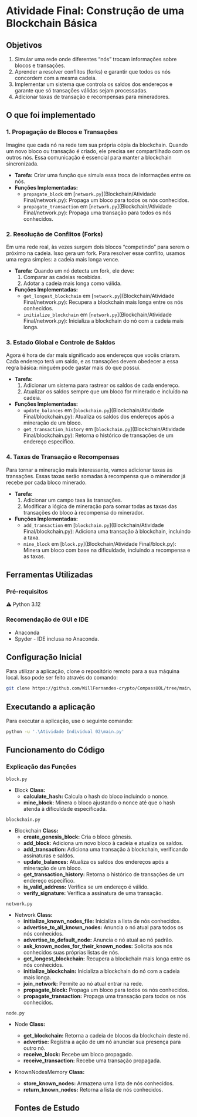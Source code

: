 # Atividade Final: Construção de uma Blockchain Básica

## Objetivos
1. Simular uma rede onde diferentes “nós” trocam informações sobre blocos e transações.
2. Aprender a resolver conflitos (forks) e garantir que todos os nós concordem com a mesma cadeia.
3. Implementar um sistema que controla os saldos dos endereços e garante que só transações válidas sejam processadas.
4. Adicionar taxas de transação e recompensas para mineradores.

## O que foi implementado

### 1. Propagação de Blocos e Transações
Imagine que cada nó na rede tem sua própria cópia da blockchain. Quando um novo bloco ou transação é criado, ele precisa ser compartilhado com os outros nós. Essa comunicação é essencial para manter a blockchain sincronizada.
- **Tarefa:** Criar uma função que simula essa troca de informações entre os nós.
- **Funções Implementadas:**
  - `propagate_block` em [`network.py`](Blockchain/Atividade Final/network.py): Propaga um bloco para todos os nós conhecidos.
  - `propagate_transaction` em [`network.py`](Blockchain/Atividade Final/network.py): Propaga uma transação para todos os nós conhecidos.

### 2. Resolução de Conflitos (Forks)
Em uma rede real, às vezes surgem dois blocos “competindo” para serem o próximo na cadeia. Isso gera um fork. Para resolver esse conflito, usamos uma regra simples: a cadeia mais longa vence.
- **Tarefa:** Quando um nó detecta um fork, ele deve:
  1. Comparar as cadeias recebidas.
  2. Adotar a cadeia mais longa como válida.
- **Funções Implementadas:**
  - `get_longest_blockchain` em [`network.py`](Blockchain/Atividade Final/network.py): Recupera a blockchain mais longa entre os nós conhecidos.
  - `initialize_blockchain` em [`network.py`](Blockchain/Atividade Final/network.py): Inicializa a blockchain do nó com a cadeia mais longa.

### 3. Estado Global e Controle de Saldos
Agora é hora de dar mais significado aos endereços que vocês criaram. Cada endereço terá um saldo, e as transações devem obedecer a essa regra básica: ninguém pode gastar mais do que possui.
- **Tarefa:**
  1. Adicionar um sistema para rastrear os saldos de cada endereço.
  2. Atualizar os saldos sempre que um bloco for minerado e incluído na cadeia.
- **Funções Implementadas:**
  - `update_balances` em [`blockchain.py`](Blockchain/Atividade Final/blockchain.py): Atualiza os saldos dos endereços após a mineração de um bloco.
  - `get_transaction_history` em [`blockchain.py`](Blockchain/Atividade Final/blockchain.py): Retorna o histórico de transações de um endereço específico.

### 4. Taxas de Transação e Recompensas
Para tornar a mineração mais interessante, vamos adicionar taxas às transações. Essas taxas serão somadas à recompensa que o minerador já recebe por cada bloco minerado.
- **Tarefa:**
  1. Adicionar um campo taxa às transações.
  2. Modificar a lógica de mineração para somar todas as taxas das transações do bloco à recompensa do minerador.
- **Funções Implementadas:**
  - `add_transaction` em [`blockchain.py`](Blockchain/Atividade Final/blockchain.py): Adiciona uma transação à blockchain, incluindo a taxa.
  - `mine_block` em [`block.py`](Blockchain/Atividade Final/block.py): Minera um bloco com base na dificuldade, incluindo a recompensa e as taxas.

## Ferramentas Utilizadas

### Pré-requisitos
⚠️ Python 3.12

### Recomendação de GUI e IDE
- Anaconda
- Spyder - IDE inclusa no Anaconda.

## Configuração Inicial
Para utilizar a aplicação, clone o repositório remoto para a sua máquina local. Isso pode ser feito através do comando:

```sh
git clone https://github.com/WillFernandes-crypto/CompassUOL/tree/main/Blockchain/Atividade%20Individual%2002
```

## Executando a aplicação
Para executar a aplicação, use o seguinte comando:
```sh
python -u '.\Atividade Individual 02\main.py'
```

## Funcionamento do Código

### Explicação das Funções
`block.py`
- Block **Class:**
  - **calculate_hash:** Calcula o hash do bloco incluindo o nonce.
  - **mine_block:** Minera o bloco ajustando o nonce até que o hash atenda à dificuldade especificada.

`blockchain.py`
- Blockchain **Class:**
  - **create_genesis_block:** Cria o bloco gênesis.
  - **add_block:** Adiciona um novo bloco à cadeia e atualiza os saldos.
  - **add_transaction:** Adiciona uma transação à blockchain, verificando assinaturas e saldos.
  - **update_balances:** Atualiza os saldos dos endereços após a mineração de um bloco.
  - **get_transaction_history:** Retorna o histórico de transações de um endereço específico.
  - **is_valid_address:** Verifica se um endereço é válido.
  - **verify_signature:** Verifica a assinatura de uma transação.

`network.py`
- Network **Class:**
  - **initialize_known_nodes_file:** Inicializa a lista de nós conhecidos.
  - **advertise_to_all_known_nodes:** Anuncia o nó atual para todos os nós conhecidos.
  - **advertise_to_default_node:** Anuncia o nó atual ao nó padrão.
  - **ask_known_nodes_for_their_known_nodes:** Solicita aos nós conhecidos suas próprias listas de nós.
  - **get_longest_blockchain:** Recupera a blockchain mais longa entre os nós conhecidos.
  - **initialize_blockchain:** Inicializa a blockchain do nó com a cadeia mais longa.
  - **join_network:** Permite ao nó atual entrar na rede.
  - ****propagate_block:**** Propaga um bloco para todos os nós conhecidos.
  - **propagate_transaction:** Propaga uma transação para todos os nós conhecidos.

`node.py`
- Node **Class:**
  - **get_blockchain:** Retorna a cadeia de blocos da blockchain deste nó.
  - **advertise:** Registra a ação de um nó anunciar sua presença para outro nó.
  - **receive_block:** Recebe um bloco propagado.
  - **receive_transaction:** Recebe uma transação propagada.
- KnownNodesMemory **Class:**
  - **store_known_nodes:** Armazena uma lista de nós conhecidos.
  - **return_known_nodes:** Retorna a lista de nós conhecidos.

  ## Fontes de Estudo

